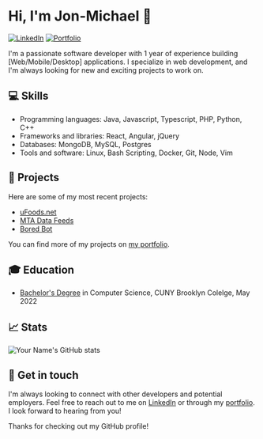 # Hi, I'm Jon-Michael 👋

[![LinkedIn](https://img.shields.io/badge/-LinkedIn-blue?style=flat-square&logo=Linkedin&logoColor=white&link=https://www.linkedin.com/in/jon-michael-c/)](https://www.linkedin.com/in/jon-michael-c/)
[![Portfolio](https://img.shields.io/badge/-Portfolio-red?style=flat-square&link=https://yourportfolio.com)](https://jmcubano.com)

I'm a passionate software developer with 1 year of experience building [Web/Mobile/Desktop] applications. I specialize in web development, and I'm always looking for new and exciting projects to work on.

## 💻 Skills

- Programming languages: Java, Javascript, Typescript, PHP, Python, C++
- Frameworks and libraries: React, Angular, jQuery
- Databases: MongoDB, MySQL, Postgres
- Tools and software: Linux, Bash Scripting, Docker, Git, Node, Vim

## 🚀 Projects

Here are some of my most recent projects:

- [uFoods.net](https://github.com/jon-michael-c/ufoods-client)
- [MTA Data Feeds](https://github.com/jon-michael-c/MTA-Data-Feeds)
- [Bored Bot](https://github.com/yourusername/project3)

You can find more of my projects on [my portfolio](https://jmcubano.com).

## 🎓 Education

- [Bachelor's Degree](https://www.youruniversity.com/degree1) in Computer Science, CUNY Brooklyn Colelge, May 2022

## 📈 Stats

![Your Name's GitHub stats](https://github-readme-stats.vercel.app/api?username=jon-michael-c&show_icons=true&theme=dracula)

## 💬 Get in touch

I'm always looking to connect with other developers and potential employers. Feel free to reach out to me on [LinkedIn](https://www.linkedin.com/in/yourusername/) or through my [portfolio](https://yourportfolio.com). I look forward to hearing from you!

Thanks for checking out my GitHub profile!
